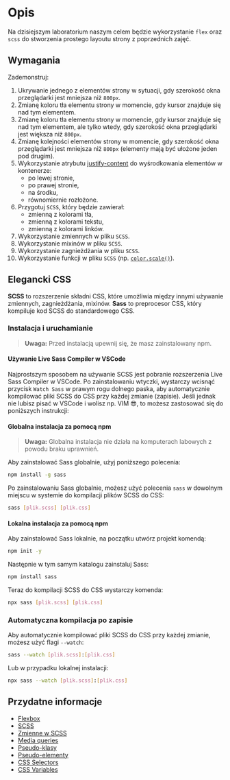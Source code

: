 # Opis

Na dzisiejszym laboratorium naszym celem będzie wykorzystanie `flex` oraz `scss` do stworzenia prostego layoutu
strony z poprzednich zajęć.

## Wymagania

Zademonstruj:

1. Ukrywanie jednego z elementów strony w sytuacji, gdy szerokość okna przeglądarki jest mniejsza niż `800px`.
2. Zmianę koloru tła elementu strony w momencie, gdy kursor znajduje się nad tym elementem.
3. Zmianę koloru tła elementu strony w momencie, gdy kursor znajduje się nad tym elementem, ale tylko wtedy, gdy szerokość okna przeglądarki jest większa niż `800px`.
4. Zmianę kolejności elementów strony w momencie, gdy szerokość okna przeglądarki jest mniejsza niż `800px` (elementy mają być ułożone jeden pod drugim).
5. Wykorzystanie atrybutu [justify-content](https://developer.mozilla.org/en-US/docs/Web/CSS/justify-content) do wyśrodkowania elementów w kontenerze:
   - po lewej stronie,
   - po prawej stronie,
   - na środku,
   - równomiernie rozłożone.
6. Przygotuj `SCSS`, który będzie zawierał:
   - zmienną z kolorami tła,
   - zmienną z kolorami tekstu,
   - zmienną z kolorami linków.
7. Wykorzystanie zmiennych w pliku `SCSS`.
8. Wykorzystanie mixinów w pliku `SCSS`.
9. Wykorzystanie zagnieżdżania w pliku `SCSS`.
10. Wykorzystanie funkcji w pliku `SCSS` (np. [`color.scale()`](https://sass-lang.com/documentation/breaking-changes/color-functions/#single-channel-adjustment-functions)).

<!-- Krótki tutorial na temat użycia scss (czym jest saas, instalacja go globalnie lub lokalnie) -->
## Elegancki CSS

**SCSS** to rozszerzenie składni CSS, które umożliwia między innymi używanie zmiennych, zagnieżdżania, mixinów. **Sass** to preprocesor CSS, który kompiluje kod SCSS do standardowego CSS.

### Instalacja i uruchamianie

> **Uwaga:** Przed instalacją upewnij się, że masz zainstalowany npm.

#### Używanie Live Sass Compiler w VSCode
Najprostszym sposobem na używanie SCSS jest pobranie rozszerzenia Live Sass Compiler w VSCode. Po zainstalowaniu wtyczki, wystarczy wcisnąć przycisk `Watch Sass` w prawym rogu dolnego paska, aby automatycznie kompilować pliki SCSS do CSS przy każdej zmianie (zapisie). Jeśli jednak nie lubisz pisać w VSCode i wolisz np. VIM 😎, to możesz zastosować się do poniższych instrukcji:

#### Globalna instalacja za pomocą npm
> **Uwaga:** Globalna instalacja nie działa na komputerach labowych z powodu braku uprawnień.

Aby zainstalować Sass globalnie, użyj poniższego polecenia:
```bash
npm install -g sass
```
Po zainstalowaniu Sass globalnie, możesz użyć polecenia `sass` w dowolnym miejscu w systemie do kompilacji plików SCSS do CSS:
```bash
sass [plik.scss] [plik.css]
```

#### Lokalna instalacja za pomocą npm
Aby zainstalować Sass lokalnie, na początku utwórz projekt komendą:
```bash
npm init -y
```
Następnie w tym samym katalogu zainstaluj Sass:
```bash
npm install sass
```
Teraz do kompilacji SCSS do CSS wystarczy komenda:
```bash
npx sass [plik.scss] [plik.css]
```

### Automatyczna kompilacja po zapisie
Aby automatycznie kompilować pliki SCSS do CSS przy każdej zmianie, możesz użyć flagi `--watch`:
```bash
sass --watch [plik.scss]:[plik.css]
```
Lub w przypadku lokalnej instalacji:
```bash
npx sass --watch [plik.scss]:[plik.css]
```

## Przydatne informacje

- [Flexbox](https://css-tricks.com/snippets/css/a-guide-to-flexbox/)
- [SCSS](https://sass-lang.com/guide)
- [Zmienne w SCSS](https://sass-lang.com/documentation/variables)
- [Media queries](https://developer.mozilla.org/en-US/docs/Web/CSS/Media_Queries/Using_media_queries)
- [Pseudo-klasy](https://developer.mozilla.org/en-US/docs/Web/CSS/Pseudo-classes)
- [Pseudo-elementy](https://developer.mozilla.org/en-US/docs/Web/CSS/Pseudo-elements)
- [CSS Selectors](https://developer.mozilla.org/en-US/docs/Web/CSS/CSS_Selectors)
- [CSS Variables](https://developer.mozilla.org/en-US/docs/Web/CSS/Using_CSS_custom_properties)
